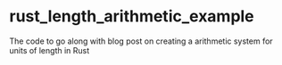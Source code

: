 # rust_length_arithmetic_example
The code to go along with blog post on creating a arithmetic system for units of length in Rust
